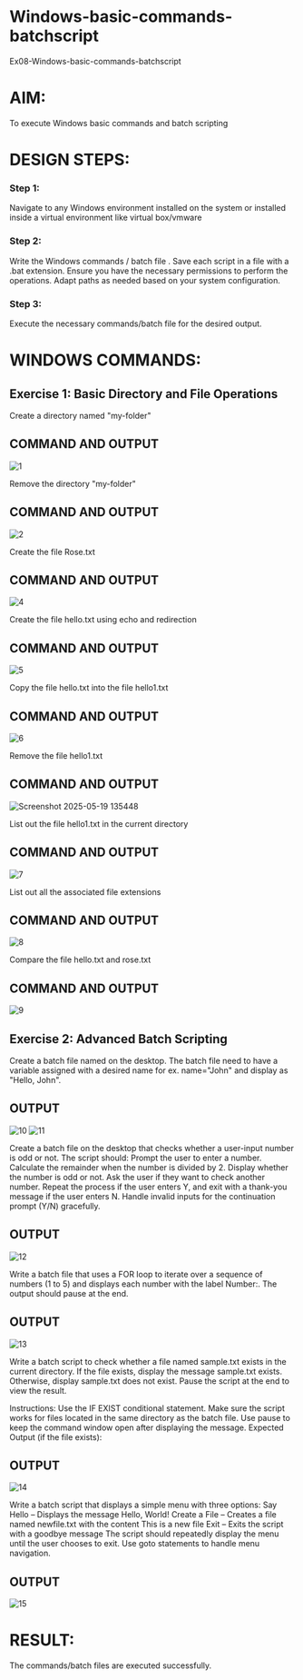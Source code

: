 # Windows-basic-commands-batchscript
Ex08-Windows-basic-commands-batchscript

# AIM:
To execute Windows basic commands and batch scripting

# DESIGN STEPS:

### Step 1:

Navigate to any Windows environment installed on the system or installed inside a virtual environment like virtual box/vmware 

### Step 2:

Write the Windows commands / batch file . Save each script in a file with a .bat extension. Ensure you have the necessary permissions to perform the operations. Adapt paths as needed based on your system configuration.
### Step 3:

Execute the necessary commands/batch file for the desired output. 




# WINDOWS COMMANDS:
## Exercise 1: Basic Directory and File Operations
Create a directory named "my-folder"

## COMMAND AND OUTPUT
![1](https://github.com/user-attachments/assets/eaa04f08-61bd-48f5-be89-c00bc0a12a22)

Remove the directory "my-folder"

## COMMAND AND OUTPUT
![2](https://github.com/user-attachments/assets/099c24b1-f018-485b-a5f5-c597bda66dff)


Create the file Rose.txt

## COMMAND AND OUTPUT
![4](https://github.com/user-attachments/assets/403b6da9-c3d6-451c-b2f3-0b13c61ce548)


Create the file hello.txt using echo and redirection

## COMMAND AND OUTPUT
![5](https://github.com/user-attachments/assets/dea44ea7-f3e3-4bfb-9841-db85c3890d6a)

Copy the file hello.txt into the file hello1.txt

## COMMAND AND OUTPUT
![6](https://github.com/user-attachments/assets/503381f5-eb48-4e6c-a65a-d94fad959a13)

Remove the file hello1.txt

## COMMAND AND OUTPUT
![Screenshot 2025-05-19 135448](https://github.com/user-attachments/assets/b2c611ee-bbc9-4bc1-85ac-b145d95ce098)


List out the file hello1.txt in the current directory

## COMMAND AND OUTPUT
![7](https://github.com/user-attachments/assets/c6a9c89e-70fc-4204-ade5-4a9515afb91d)

List out all the associated file extensions 

## COMMAND AND OUTPUT

![8](https://github.com/user-attachments/assets/3c5f978d-9f20-4755-9574-5d927069815c)


Compare the file hello.txt and rose.txt

## COMMAND AND OUTPUT
![9](https://github.com/user-attachments/assets/5802e631-1969-4002-91f0-a98ab60c8e89)


## Exercise 2: Advanced Batch Scripting
Create a batch file named on the desktop. The batch file need to have a variable assigned with a desired name for ex. name="John" and display as "Hello, John".





## OUTPUT

![10](https://github.com/user-attachments/assets/2b038bad-c46d-4a0b-a283-095d19515dc4)
![11](https://github.com/user-attachments/assets/279561ee-7188-41ac-beff-67c0790f83c7)

Create a batch file  on the desktop that checks whether a user-input number is odd or not. The script should:
Prompt the user to enter a number.
Calculate the remainder when the number is divided by 2.
Display whether the number is odd or not.
Ask the user if they want to check another number.
Repeat the process if the user enters Y, and exit with a thank-you message if the user enters N.
Handle invalid inputs for the continuation prompt (Y/N) gracefully.



## OUTPUT
![12](https://github.com/user-attachments/assets/b25db9bc-e5cf-4756-b890-ec73da9c84c8)





Write a batch file that uses a FOR loop to iterate over a sequence of numbers (1 to 5) and displays each number with the label Number:. The output should pause at the end.




## OUTPUT
![13](https://github.com/user-attachments/assets/254fac4a-def7-446b-b196-92df3c03a1c7)




Write a batch script to check whether a file named sample.txt exists in the current directory. If the file exists, display the message sample.txt exists. Otherwise, display sample.txt does not exist. Pause the script at the end to view the result.

Instructions:
Use the IF EXIST conditional statement.
Make sure the script works for files located in the same directory as the batch file.
Use pause to keep the command window open after displaying the message.
Expected Output (if the file exists):

## OUTPUT
![14](https://github.com/user-attachments/assets/7f3ab2b0-7837-4f95-9d7f-cd4c0603b600)


Write a batch script that displays a simple menu with three options:
Say Hello – Displays the message Hello, World!
Create a File – Creates a file named newfile.txt with the content This is a new file
Exit – Exits the script with a goodbye message
The script should repeatedly display the menu until the user chooses to exit. Use goto statements to handle menu navigation.


## OUTPUT
![15](https://github.com/user-attachments/assets/3dac0fd0-4f3c-4c90-9a9e-e7fbc1b25c70)



# RESULT:
The commands/batch files are executed successfully.

